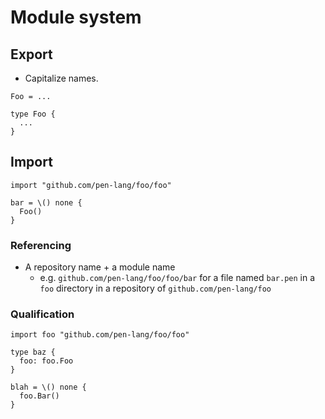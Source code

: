 # Module system

## Export

- Capitalize names.

```
Foo = ...
```

```
type Foo {
  ...
}
```

## Import

```
import "github.com/pen-lang/foo/foo"

bar = \() none {
  Foo()
}
```

### Referencing

- A repository name + a module name
  - e.g. `github.com/pen-lang/foo/foo/bar` for a file named `bar.pen` in a `foo` directory in a repository of `github.com/pen-lang/foo`

### Qualification

```
import foo "github.com/pen-lang/foo/foo"

type baz {
  foo: foo.Foo
}

blah = \() none {
  foo.Bar()
}
```
